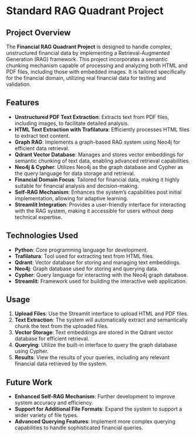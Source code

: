 # Standard RAG Quadrant Project

## Project Overview
The **Financial RAG Quadrant Project** is designed to handle complex, unstructured financial data by implementing a Retrieval-Augmented Generation (RAG) framework. This project incorporates a semantic chunking mechanism capable of processing and analyzing both HTML and PDF files, including those with embedded images. It is tailored specifically for the financial domain, utilizing real financial data for testing and validation.

## Features
- **Unstructured PDF Text Extraction**: Extracts text from PDF files, including images, to facilitate detailed analysis.
- **HTML Text Extraction with Trafilatura**: Efficiently processes HTML files to extract text content.
- **Graph RAG**: Implements a graph-based RAG system using Neo4j for efficient data retrieval.
- **Qdrant Vector Database**: Manages and stores vector embeddings for semantic chunking of text data, enabling advanced retrieval capabilities.
- **Neo4j & Cypher**: Utilizes Neo4j as the graph database and Cypher as the query language for data storage and retrieval.
- **Financial Domain Focus**: Tailored for financial data, making it highly suitable for financial analysis and decision-making.
- **Self-RAG Mechanism**: Enhances the system’s capabilities post initial implementation, allowing for adaptive learning.
- **Streamlit Integration**: Provides a user-friendly interface for interacting with the RAG system, making it accessible for users without deep technical expertise.

## Technologies Used
- **Python**: Core programming language for development.
- **Trafilatura**: Tool used for extracting text from HTML files.
- **Qdrant**: Vector database for storing and managing text embeddings.
- **Neo4j**: Graph database used for storing and querying data.
- **Cypher**: Query language for interacting with the Neo4j graph database.
- **Streamlit**: Framework used for building the interactive web application.

## Usage
1. **Upload Files**: Use the Streamlit interface to upload HTML and PDF files.
2. **Text Extraction**: The system will automatically extract and semantically chunk the text from the uploaded files.
3. **Vector Storage**: Text embeddings are stored in the Qdrant vector database for efficient retrieval.
4. **Querying**: Utilize the built-in interface to query the graph database using Cypher.
5. **Results**: View the results of your queries, including any relevant financial data retrieved by the system.

## Future Work
- **Enhanced Self-RAG Mechanism**: Further development to improve system accuracy and efficiency.
- **Support for Additional File Formats**: Expand the system to support a wider variety of file types.
- **Advanced Querying Features**: Implement more complex querying capabilities to handle sophisticated financial queries.
